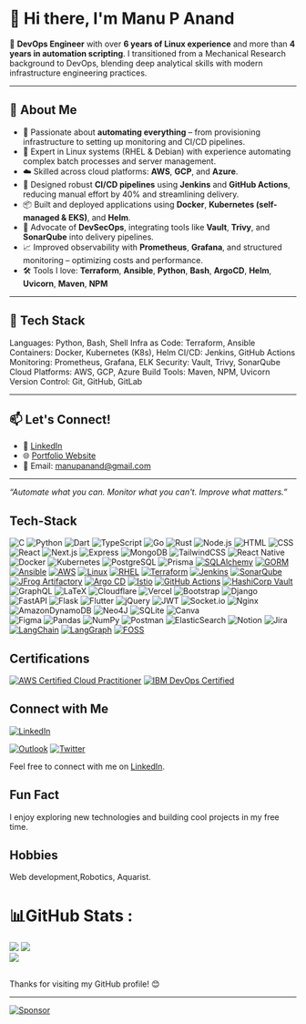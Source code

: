 
# 👋 Hi there, I'm Manu P Anand

🎯 **DevOps Engineer** with over **6 years of Linux experience** and more than **4 years in automation scripting**. I transitioned from a Mechanical Research background to DevOps, blending deep analytical skills with modern infrastructure engineering practices.

---

## 🚀 About Me

- 🔧 Passionate about **automating everything** – from provisioning infrastructure to setting up monitoring and CI/CD pipelines.
- 🐧 Expert in Linux systems (RHEL & Debian) with experience automating complex batch processes and server management.
- ☁️ Skilled across cloud platforms: **AWS**, **GCP**, and **Azure**.
- 🔁 Designed robust **CI/CD pipelines** using **Jenkins** and **GitHub Actions**, reducing manual effort by 40% and streamlining delivery.
- 📦 Built and deployed applications using **Docker**, **Kubernetes (self-managed & EKS)**, and **Helm**.
- 🔐 Advocate of **DevSecOps**, integrating tools like **Vault**, **Trivy**, and **SonarQube** into delivery pipelines.
- 📈 Improved observability with **Prometheus**, **Grafana**, and structured monitoring – optimizing costs and performance.
- 🛠️ Tools I love: **Terraform**, **Ansible**, **Python**, **Bash**, **ArgoCD**, **Helm**, **Uvicorn**, **Maven**, **NPM**

---


## 🧰 Tech Stack


Languages:       Python, Bash, Shell
Infra as Code:   Terraform, Ansible
Containers:      Docker, Kubernetes (K8s), Helm
CI/CD:           Jenkins, GitHub Actions
Monitoring:      Prometheus, Grafana, ELK
Security:        Vault, Trivy, SonarQube
Cloud Platforms: AWS, GCP, Azure
Build Tools:     Maven, NPM, Uvicorn
Version Control: Git, GitHub, GitLab


---

## 📫 Let's Connect!

- 💼 [LinkedIn](https://linkedin.com/in/manupanand)
- 🌐 [Portfolio Website](https://www.manupanand.com)
- 📧 Email: manupanand@gmail.com

---

_“Automate what you can. Monitor what you can't. Improve what matters.”_



<!--
# Hi there! 👋 I'm Manu P Anand

I am a passionate Software Developer with expertise in C, Python, Javascript,Typescript, React, Node.js,Express Js,Next Js MongoDB,Django,FastAPI,Postgres, SQLAlchemy,Prisma,Bash scripting,Docker,Kubernetes. My interests span across Web3 development and AI.

- 🔭 I’m currently working on MERN/Python/Go lang stack projects.
- 🌱 I’m currently learning Dart,Flutter Rust,Solana,Web3,AI-ML,DevOps,Docker,Kubernetes,Rabbitmq,kafka,IBMmq,pulsar,Nginx,AWS-cloud solutions,Cassandra,InfluxDB,Ansible,ScyllaDB,Neo4j,DynamoDB,ELK
- 👯 I’m open to collaboration on interesting projects.
- 💬 Ask me about anything related to software development and technology.

## Technologies & Tools

 - **Languages:** C, C++,Python, Javascript/Typescript,Go
 - **Linux Distributions:**  Red Hat, Debian
 - **Web Development:** Express.js, React, Node.js,Nextjs,Tailwind CSS,Django,fast API,Go-fiber
 - **Databases:** MongoDB, Redis,Postgres
 - **Cloud Services:** AWS
 - **Containerization:** Docker, Kubernetes
 - **DevOps Tools:** Bash Script,Github Actions, Ansible,Terraform,HashiCorp Vault
 - **Interests:** Web3 development, AI

<!-----
## 🛠️ Projects

### 🚀 **QuizApp**
![](https://github-readme-stats.vercel.app/api/pin/?username=manupanand&repo=project-quiz-app&theme=bear)

<!---

### 📘 **Portfolio Website**
![](https://github-readme-stats.vercel.app/api/pin/?username=manupanand&repo=portfolio-website&theme=bear)

---

### 📊 **Data Analysis Tool**
![](https://github-readme-stats.vercel.app/api/pin/?username=manupanand&repo=data-analysis-tool&theme=bear)



--->
 
## Tech-Stack
![C](https://img.shields.io/badge/c-%2300599C.svg?style=for-the-badge&logo=c&logoColor=white) 
![Python](https://img.shields.io/badge/Python-white?style=for-the-badge&logo=python&logoColor=black)
![Dart](https://img.shields.io/badge/dart-%230175C2.svg?style=for-the-badge&logo=dart&logoColor=white)
![TypeScript](https://img.shields.io/badge/typescript/javascript-336791?style=for-the-badge&logo=typescript&logoColor=white)
![Go](https://img.shields.io/badge/go-%23007d9c?style=for-the-badge&logo=go&logoColor=black)
![Rust](https://img.shields.io/badge/rust-white?style=for-the-badge&logo=rust&logoColor=black)
![Node.js](https://img.shields.io/badge/node.js-%2309da14?style=for-the-badge&logo=node.js&logoColor=black)
![HTML](https://img.shields.io/badge/html-black?style=for-the-badge&logo=html5&logoColor=white)
![CSS](https://img.shields.io/badge/css-white?style=for-the-badge&logo=css3&logoColor=black)
![React](https://img.shields.io/badge/react-white?style=for-the-badge&logo=react&logoColor=black)
![Next.js](https://img.shields.io/badge/next.js-black?style=for-the-badge&logo=next.js&logoColor=white)
![Express](https://img.shields.io/badge/express-white?style=for-the-badge&logo=express&logoColor=black)
![MongoDB](https://img.shields.io/badge/MongoDB-47A248?style=for-the-badge&logo=mongodb&logoColor=black)
![TailwindCSS](https://img.shields.io/badge/tailwindcss-black?style=for-the-badge&logo=tailwind%20css&logoColor=white)
![React Native](https://img.shields.io/badge/react%20native-white?style=for-the-badge&logo=react&logoColor=black)
![Docker](https://img.shields.io/badge/docker-336791?style=for-the-badge&logo=docker&logoColor=white)
![Kubernetes](https://img.shields.io/badge/kubernetes-%233371e3?style=for-the-badge&logo=kubernetes&logoColor=white)
![PostgreSQL](https://img.shields.io/badge/PostgreSQL-336791?style=for-the-badge&logo=postgresql&logoColor=white)
![Prisma](https://img.shields.io/badge/prisma-%237449f3?style=for-the-badge&logo=prisma&logoColor=white)
[![SQLAlchemy](https://img.shields.io/badge/SQLAlchemy-%23d71a1a?style=for-the-badge&logo=sqlalchemy&logoColor=white)](https://www.sqlalchemy.org/)
[![GORM](https://img.shields.io/badge/GORM-%2300ADD8?style=for-the-badge&logo=go&logoColor=white)](https://gorm.io/)
[![Ansible](https://img.shields.io/badge/Ansible-%231A1918?style=for-the-badge&logo=ansible&logoColor=white)](https://www.ansible.com/)
[![AWS](https://img.shields.io/badge/AWS_DevOps-%23FF9900?style=for-the-badge&logo=amazon-aws&logoColor=white)](https://aws.amazon.com/devops/)
[![Linux](https://img.shields.io/badge/Linux-%23FCC624?style=for-the-badge&logo=linux&logoColor=white)](https://www.kernel.org/)
[![RHEL](https://img.shields.io/badge/RHEL-%23EE0000?style=for-the-badge&logo=redhat&logoColor=white)](https://www.redhat.com/)
[![Terraform](https://img.shields.io/badge/Terraform-%235835CC?style=for-the-badge&logo=terraform&logoColor=white)](https://www.terraform.io/)
[![Jenkins](https://img.shields.io/badge/Jenkins-%23D24939?style=for-the-badge&logo=jenkins&logoColor=white)](https://www.jenkins.io/)
[![SonarQube](https://img.shields.io/badge/SonarQube-%2300ADD8?style=for-the-badge&logo=sonarqube&logoColor=white)](https://www.sonarqube.org/)
[![JFrog Artifactory](https://img.shields.io/badge/JFrog%20Artifactory-%23035A5E?style=for-the-badge&logo=jfrog&logoColor=white)](https://jfrog.com/artifactory/)
[![Argo CD](https://img.shields.io/badge/Argo%20CD-%23E20074?style=for-the-badge&logo=argo&logoColor=white)](https://argo-cd.readthedocs.io/)
[![Istio](https://img.shields.io/badge/Istio-%230336C9?style=for-the-badge&logo=istio&logoColor=white)](https://istio.io/)
[![GitHub Actions](https://img.shields.io/badge/GitHub%20Actions-%232088FF?style=for-the-badge&logo=githubactions&logoColor=white)](https://github.com/features/actions)
[![HashiCorp Vault](https://img.shields.io/badge/HashiCorp%20Vault-%23181818?style=for-the-badge&logo=vault&logoColor=white)](https://www.vaultproject.io/)
![GraphQL](https://img.shields.io/badge/-GraphQL-E10098?style=for-the-badge&logo=graphql&logoColor=white) 
![LaTeX](https://img.shields.io/badge/latex-%23008080.svg?style=for-the-badge&logo=latex&logoColor=white)
![Cloudflare](https://img.shields.io/badge/Cloudflare-F38020?style=for-the-badge&logo=Cloudflare&logoColor=white)
![Vercel](https://img.shields.io/badge/vercel-%23000000.svg?style=for-the-badge&logo=vercel&logoColor=white) 
![Bootstrap](https://img.shields.io/badge/bootstrap-%23563D7C.svg?style=for-the-badge&logo=bootstrap&logoColor=white)
![Django](https://img.shields.io/badge/django-%23092E20.svg?style=for-the-badge&logo=django&logoColor=white) 
![FastAPI](https://img.shields.io/badge/FastAPI-005571?style=for-the-badge&logo=fastapi)
![Flask](https://img.shields.io/badge/flask-%23000.svg?style=for-the-badge&logo=flask&logoColor=white)
![Flutter](https://img.shields.io/badge/Flutter-%2302569B.svg?style=for-the-badge&logo=Flutter&logoColor=white)
![jQuery](https://img.shields.io/badge/jquery-%230769AD.svg?style=for-the-badge&logo=jquery&logoColor=white)
![JWT](https://img.shields.io/badge/JWT-black?style=for-the-badge&logo=JSON%20web%20tokens)
![Socket.io](https://img.shields.io/badge/Socket.io-black?style=for-the-badge&logo=socket.io&badgeColor=010101) 
![Nginx](https://img.shields.io/badge/nginx-%23009639.svg?style=for-the-badge&logo=nginx&logoColor=white) 
![AmazonDynamoDB](https://img.shields.io/badge/Amazon%20DynamoDB-4053D6?style=for-the-badge&logo=Amazon%20DynamoDB&logoColor=white)
![Neo4J](https://img.shields.io/badge/Neo4j-008CC1?style=for-the-badge&logo=neo4j&logoColor=white)
![SQLite](https://img.shields.io/badge/sqlite-%2307405e.svg?style=for-the-badge&logo=sqlite&logoColor=white) 
![Canva](https://img.shields.io/badge/Canva-%2300C4CC.svg?style=for-the-badge&logo=Canva&logoColor=white) 	
![Figma](https://img.shields.io/badge/figma-%23F24E1E.svg?style=for-the-badge&logo=figma&logoColor=white) 
![Pandas](https://img.shields.io/badge/pandas-%23150458.svg?style=for-the-badge&logo=pandas&logoColor=white) 
![NumPy](https://img.shields.io/badge/numpy-%23013243.svg?style=for-the-badge&logo=numpy&logoColor=white) 
![Postman](https://img.shields.io/badge/Postman-FF6C37?style=for-the-badge&logo=postman&logoColor=white) 
![ElasticSearch](https://img.shields.io/badge/-ElasticSearch-005571?style=for-the-badge&logo=elasticsearch) 
![Notion](https://img.shields.io/badge/Notion-%23000000.svg?style=for-the-badge&logo=notion&logoColor=white)
![Jira](https://img.shields.io/badge/jira-%230A0FFF.svg?style=for-the-badge&logo=jira&logoColor=white)
[![LangChain](https://img.shields.io/badge/LangChain-Framework%20for%20LLMs-%233272A5?style=for-the-badge&logo=https://yourhost.com/langchain-logo.svg&logoColor=white)]()
[![LangGraph](https://img.shields.io/badge/LangGraph-Graphical%20Interface%20for%20LLMs-%23FF5733?style=for-the-badge&logo=https://yourhost.com/langgraph-logo.svg&logoColor=white)]()
[![FOSS](https://img.shields.io/badge/FOSS-Free%20and%20Open%20Source%20Software-%2300A4CC?style=for-the-badge&logo=opensourceinitiative&logoColor=white)](https://opensource.org/)









## Certifications

[![AWS Certified Cloud Practitioner](https://img.shields.io/badge/AWS%20Certified-Cloud%20Practitioner-FF9900?style=flat&logo=amazonaws&logoColor=white&labelColor=232F3E&shape=hexagon)]([link-to-your-certification](https://www.credly.com/badges/e2cce97f-2612-4aac-bca8-73eec7ec9c15/public_url))
[![IBM DevOps Certified](https://img.shields.io/badge/IBM%20Certified-DevOps%20Professional-054ADA?style=flat&logo=ibm&logoColor=white&labelColor=1A1A1A)](https://www.ibm.com/training/certification)

## Connect with Me

[![LinkedIn](https://img.shields.io/badge/MANU_P_ANAND-%230077B5?style=for-the-badge&logo=linkedin&logoColor=white)](https://www.linkedin.com/in/manupanand/)

[![Outlook](https://img.shields.io/badge/Email-MANU_P_ANAND-%230077B5?style=for-the-badge&logo=microsoft-outlook&logoColor=white)](mailto:manupanand@outlook.com)
 [![Twitter](https://img.shields.io/badge/Twitter-%231DA1F2.svg?logo=Twitter&logoColor=white)](https://x.com/Manu_P_Anand) 

Feel free to connect with me on [LinkedIn](https://www.linkedin.com/in/manupanand/).

## Fun Fact

I enjoy exploring new technologies and building cool projects in my free time.

## Hobbies
Web development,Robotics, Aquarist.
<!---
##
![GitHub Streak](https://github-readme-streak-stats.herokuapp.com/?user=manupanand&theme=radical)
[![Top Langs](https://github-readme-stats.vercel.app/api/top-langs/?username=manupanand&layout=compact&langs_count=20)](https://github.com/manupanand)
##
![GitHub Stats](https://github-readme-stats.vercel.app/api?username=manupanand&show_icons=true&theme=radical) --->
# 📊GitHub Stats :
![](https://github-readme-stats.vercel.app/api?username=manupanand&theme=bear&hide_border=false&include_all_commits=false&count_private=false)
![](https://github-readme-streak-stats.herokuapp.com/?user=manupanand&theme=bear&hide_border=false)<br/>
![](https://github-readme-stats.vercel.app/api/top-langs/?username=manupanand&theme=bear&hide_border=false&include_all_commits=true&count_private=true&layout=compact&langs_count=30)

<!---## Skills
![SQL](https://img.shields.io/badge/SQL-%23f29111.svg?style=flat&logo=sql&logoColor=white)
![PostgreSQL](https://img.shields.io/badge/PostgreSQL-%23316192.svg?style=flat&logo=postgresql&logoColor=white)
![MongoDB](https://img.shields.io/badge/MongoDB-%2347A248.svg?style=flat&logo=mongodb&logoColor=white)--->


<!--[![Top Langs](https://github-readme-stats.vercel.app/api/top-langs/?username=manupanand&layout=compact&langs_count=10)](https://github.com/manupanand)-->
<!---[![Top Langs](https://github-readme-stats.vercel.app/api/top-langs/?username=manupanand&layout=compact)](https://github.com/manupanand)---->



<!-----![GitHub Activity Graph](https://github-readme-activity-graph.vercel.app/graph?username=manupanand&theme=react-dark)--->


##
Thanks for visiting my GitHub profile! 😊

---
[![Sponsor](https://img.shields.io/badge/Sponsor-❤️-ff69b4?style=for-the-badge&logo=github-sponsors)](https://github.com/sponsors/manupanand)

